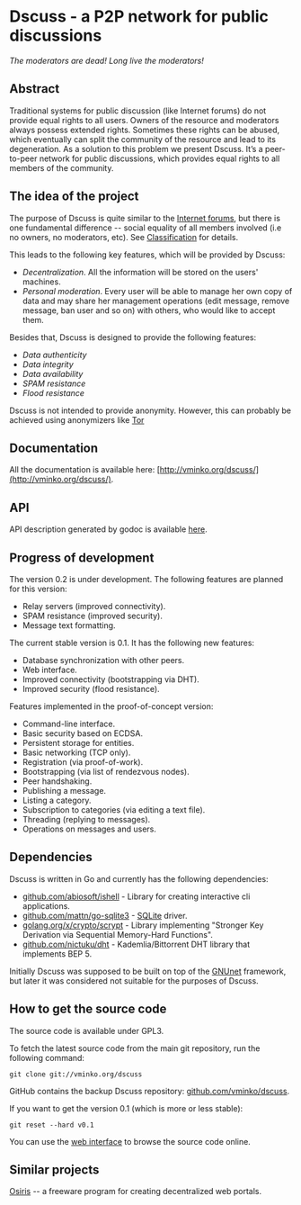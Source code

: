 Dscuss - a P2P network for public discussions
=============================================

_The moderators are dead! Long live the moderators!_


Abstract
--------

Traditional systems for public discussion (like Internet forums) do not provide
equal rights to all users. Owners of the resource and moderators always possess
extended rights. Sometimes these rights can be abused, which eventually can
split the community of the resource and lead to its degeneration. As a solution
to this problem we present Dscuss. It’s a peer-to-peer network for public
discussions, which provides equal rights to all members of the community.


The idea of the project
-----------------------

The purpose of Dscuss is quite similar to the [Internet forums][forum_wiki], but
there is one fundamental difference -- social equality of all members involved
(i.e no owners, no moderators, etc). See [Classification][cls] for details.

This leads to the following key features, which will be provided by Dscuss:

* _Decentralization_. All the information will be stored on the users' machines.
* _Personal moderation_. Every user will be able to manage her own copy of data
  and may share her management operations (edit message, remove message, ban
  user and so on) with others, who would like to accept them.

Besides that, Dscuss is designed to provide the following features:

* _Data authenticity_
* _Data integrity_
* _Data availability_
* _SPAM resistance_ 
* _Flood resistance_

Dscuss is not intended to provide anonymity. However, this can probably be
achieved using anonymizers like [Tor][tor_home]

[forum_wiki]: http://en.wikipedia.org/wiki/Internet_forum
[tor_home]: https://www.torproject.org/
[cls]: http://vminko.org/dscuss/classification


Documentation
-------------

All the documentation is available here:
[http://vminko.org/dscuss/](http://vminko.org/dscuss/).


API
---

API description generated by godoc is available [here][godoc].

[godoc]: http://vminko.org/storage/dscuss/godoc/


Progress of development
-----------------------

The version 0.2 is under development. The following features are planned for
this version:

* Relay servers (improved connectivity).
* SPAM resistance (improved security).
* Message text formatting.

The current stable version is 0.1. It has the following new features:

* Database synchronization with other peers.
* Web interface.
* Improved connectivity (bootstrapping via DHT).
* Improved security (flood resistance).

Features implemented in the proof-of-concept version:

* Command-line interface.
* Basic security based on ECDSA.
* Persistent storage for entities.
* Basic networking (TCP only).
* Registration (via proof-of-work).
* Bootstrapping (via list of rendezvous nodes).
* Peer handshaking.
* Publishing a message.
* Listing a category.
* Subscription to categories (via editing a text file).
* Threading (replying to messages).
* Operations on messages and users.


Dependencies
------------

Dscuss is written in Go and currently has the following dependencies:

* [github.com/abiosoft/ishell][ish_home] - Library for creating interactive cli applications.
* [github.com/mattn/go-sqlite3][gosql] - [SQLite][sql_home] driver.
* [golang.org/x/crypto/scrypt][scrpt] - Library implementing "Stronger Key
  Derivation via Sequential Memory-Hard Functions".
* [github.com/nictuku/dht][dht] - Kademlia/Bittorrent DHT library that
  implements BEP 5.

Initially Dscuss was supposed to be built on top of the [GNUnet][gn_home]
framework, but later it was considered not suitable for the purposes of Dscuss.

[ish_home]: https://github.com/abiosoft/ishell
[sql_home]: http://www.sqlite.org/
[gosql]: https://github.com/mattn/go-sqlite3
[scrpt]: https://godoc.org/golang.org/x/crypto/scrypt
[dht]: https://github.com/nictuku/dht
[gn_home]: http://gnunet.org/


How to get the source code
--------------------------

The source code is available under GPL3.

To fetch the latest source code from the main git repository, run the following
command:

    git clone git://vminko.org/dscuss

GitHub contains the backup Dscuss repository: [github.com/vminko/dscuss][github].

If you want to get the version 0.1 (which is more or less stable):

    git reset --hard v0.1

You can use the [web interface][cgit] to browse the source code online.

[cgit]: http://dscuss.org/cgit/dscuss/
[github]: https://github.com/vminko/dscuss


Similar projects
----------------

[Osiris](http://www.osiris-sps.org/) -- a freeware program for creating
decentralized web portals.
